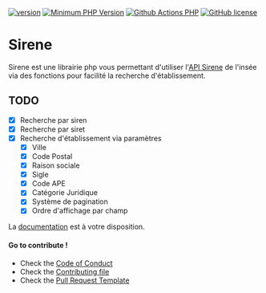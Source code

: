 [![version](https://img.shields.io/badge/Version-1.0.0-brightgreen.svg)](https://github.com/SimonDevelop/sirene/releases/tag/1.0.0)
[![Minimum PHP Version](https://img.shields.io/badge/php-%3E%3D%207.1-8892BF.svg)](https://php.net/)
[![Github Actions PHP](https://github.com/SimonDevelop/sirene/workflows/PHP/badge.svg)](https://github.com/SimonDevelop/sirene/actions)
[![GitHub license](https://img.shields.io/badge/License-MIT-blue.svg)](https://github.com/SimonDevelop/sirene/blob/master/LICENSE)

# Sirene
Sirene est une librairie php vous permettant d'utiliser l'[API Sirene](https://api.insee.fr/catalogue/site/themes/wso2/subthemes/insee/pages/item-info.jag?name=Sirene&version=V3&provider=insee) de l'insée via des fonctions pour facilité la recherche d'établissement.

## TODO
- [x] Recherche par siren
- [x] Recherche par siret
- [x] Recherche d'établissement via paramètres
  - [x] Ville
  - [x] Code Postal
  - [x] Raison sociale
  - [x] Sigle
  - [x] Code APE
  - [x] Catégorie Juridique
  - [x] Système de pagination
  - [x] Ordre d'affichage par champ

La [documentation](https://simondevelop.github.io/sirene/) est à votre disposition.

#### Go to contribute !
- Check the [Code of Conduct](https://github.com/SimonDevelop/sirene/blob/master/.github/CODE_OF_CONDUCT.md)
- Check the [Contributing file](https://github.com/SimonDevelop/sirene/blob/master/.github/CONTRIBUTING.md)
- Check the [Pull Request Template](https://github.com/SimonDevelop/sirene/blob/master/.github/PULL_REQUEST_TEMPLATE.md)
